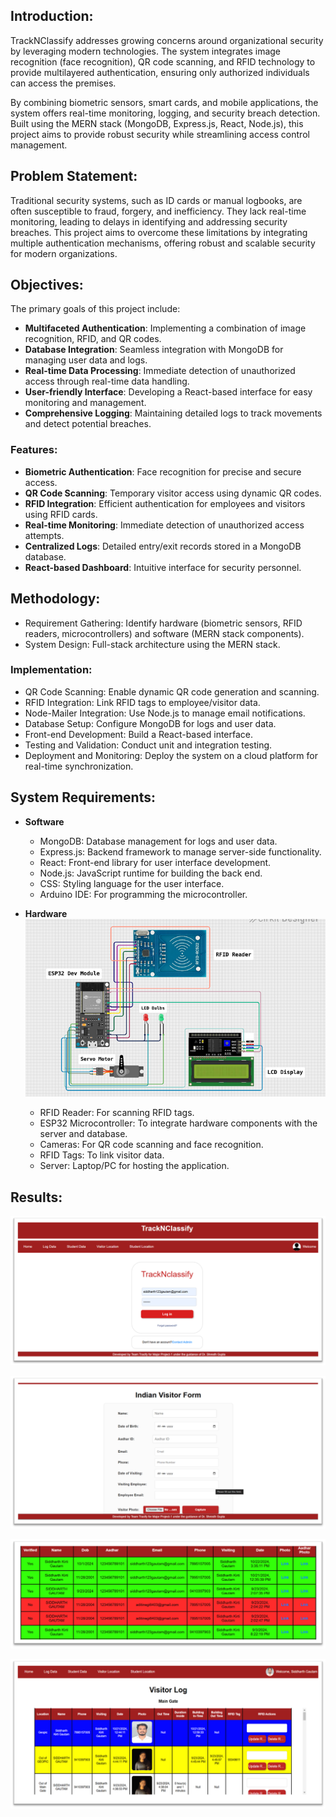 ## Introduction:

TrackNClassify addresses growing concerns around organizational security by leveraging modern technologies. The system integrates image recognition (face recognition), QR code scanning, and RFID technology to provide multilayered authentication, ensuring only authorized individuals can access the premises.

By combining biometric sensors, smart cards, and mobile applications, the system offers real-time monitoring, logging, and security breach detection. 
Built using the MERN stack (MongoDB, Express.js, React, Node.js), this project aims to provide robust security while streamlining access control management.

## Problem Statement:

Traditional security systems, such as ID cards or manual logbooks, are often susceptible to fraud, forgery, and inefficiency. They lack real-time monitoring, leading to delays in identifying and addressing security breaches. This project aims to overcome these limitations by integrating multiple authentication mechanisms, offering robust and scalable security for modern organizations.

## Objectives:
The primary goals of this project include:

- **Multifaceted Authentication**: Implementing a combination of image recognition, RFID, and QR codes.
- **Database Integration**: Seamless integration with MongoDB for managing user data and logs.
- **Real-time Data Processing**: Immediate detection of unauthorized access through real-time data handling.
- **User-friendly Interface**: Developing a React-based interface for easy monitoring and management.
- **Comprehensive Logging**: Maintaining detailed logs to track movements and detect potential breaches.

### Features:
- **Biometric Authentication**: Face recognition for precise and secure access.
- **QR Code Scanning**: Temporary visitor access using dynamic QR codes.
- **RFID Integration**: Efficient authentication for employees and visitors using RFID cards.
- **Real-time Monitoring**: Immediate detection of unauthorized access attempts.
- **Centralized Logs**: Detailed entry/exit records stored in a MongoDB database.
- **React-based Dashboard**: Intuitive interface for security personnel.

## Methodology:
- Requirement Gathering: Identify hardware (biometric sensors, RFID readers, microcontrollers) and software (MERN stack components).
- System Design: Full-stack architecture using the MERN stack.

### Implementation:
- QR Code Scanning: Enable dynamic QR code generation and scanning.
- RFID Integration: Link RFID tags to employee/visitor data.
- Node-Mailer Integration: Use Node.js to manage email notifications.
- Database Setup: Configure MongoDB for logs and user data.
- Front-end Development: Build a React-based interface.
- Testing and Validation: Conduct unit and integration testing.
- Deployment and Monitoring: Deploy the system on a cloud platform for real-time synchronization.

## System Requirements:

- **Software**
  - MongoDB: Database management for logs and user data.
  - Express.js: Backend framework to manage server-side functionality.
  - React: Front-end library for user interface development.
  - Node.js: JavaScript runtime for building the back end.
  - CSS: Styling language for the user interface.
  - Arduino IDE: For programming the microcontroller.



- **Hardware**
![setup](assets/setup.png)

  - RFID Reader: For scanning RFID tags.
  - ESP32 Microcontroller: To integrate hardware components with the server and database.
  - Cameras: For QR code scanning and face recognition.
  - RFID Tags: To link visitor data.
  - Server: Laptop/PC for hosting the application.

## Results:
![login](assets/login.png)

![form](assets/form.png)

![log](assets/log.png)

![log2](assets/log2.png)
